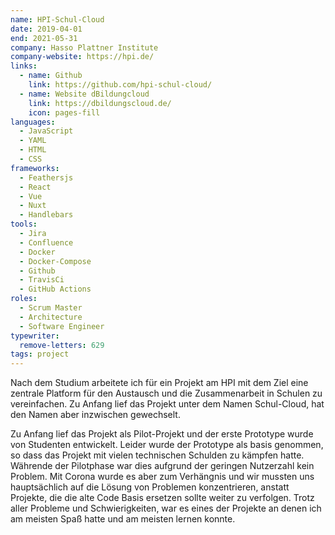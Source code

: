 ```yaml
---
name: HPI-Schul-Cloud
date: 2019-04-01
end: 2021-05-31
company: Hasso Plattner Institute
company-website: https://hpi.de/
links:
  - name: Github
    link: https://github.com/hpi-schul-cloud/
  - name: Website dBildungcloud
    link: https://dbildungscloud.de/
    icon: pages-fill
languages:
  - JavaScript
  - YAML
  - HTML
  - CSS
frameworks:
  - Feathersjs
  - React
  - Vue
  - Nuxt
  - Handlebars
tools:
  - Jira
  - Confluence
  - Docker
  - Docker-Compose
  - Github
  - TravisCi
  - GitHub Actions
roles:
  - Scrum Master
  - Architecture
  - Software Engineer
typewriter:
  remove-letters: 629
tags: project
---
```


Nach dem Studium arbeitete ich für ein Projekt am HPI mit dem Ziel eine zentrale Platform für den Austausch und die Zusammenarbeit in Schulen zu vereinfachen. Zu Anfang lief das Projekt unter dem Namen Schul-Cloud, hat den Namen aber inzwischen gewechselt.

Zu Anfang lief das Projekt als Pilot-Projekt und der erste Prototype wurde von Studenten entwickelt. Leider wurde der Prototype als basis genommen, so dass das Projekt mit vielen technischen Schulden zu kämpfen hatte. Währende der Pilotphase war dies aufgrund der geringen Nutzerzahl kein Problem. Mit Corona wurde es aber zum Verhängnis und wir mussten uns hauptsächlich auf die Lösung von Problemen konzentrieren, anstatt Projekte, die die alte Code Basis ersetzen sollte weiter zu verfolgen. Trotz aller Probleme und Schwierigkeiten, war es eines der Projekte an denen ich am meisten Spaß hatte und am meisten lernen konnte.
